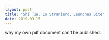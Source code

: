 ```yaml
---
layout: post
title: "Shi Tie, Lo Straniero, Launches Site"
date: 2019-03-15
---
```

why my own pdf document can't be published.
